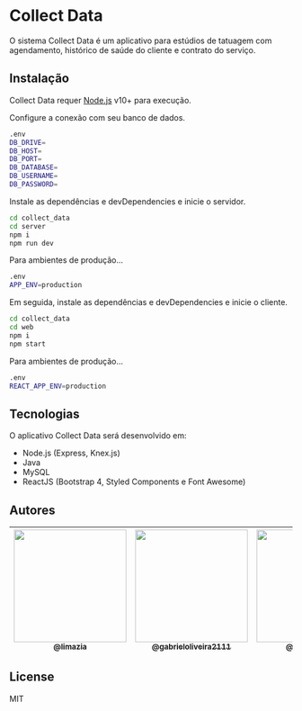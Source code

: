 # Collect Data
O sistema Collect Data é um aplicativo para estúdios de tatuagem com agendamento, histórico de saúde do cliente e contrato do serviço.
 
## Instalação

Collect Data requer [Node.js](https://nodejs.org/) v10+ para execução.

Configure a conexão com seu banco de dados.

```sh
.env
DB_DRIVE=
DB_HOST=
DB_PORT=
DB_DATABASE=
DB_USERNAME=
DB_PASSWORD=
```

Instale as dependências e devDependencies e inicie o servidor.

```sh
cd collect_data
cd server
npm i
npm run dev
```

Para ambientes de produção...

```sh
.env
APP_ENV=production
```

Em seguida, instale as dependências e devDependencies e inicie o cliente.

```sh
cd collect_data
cd web
npm i
npm start
```

Para ambientes de produção...

```sh
.env
REACT_APP_ENV=production
```

## Tecnologias

O aplicativo Collect Data será desenvolvido em:

- Node.js (Express, Knex.js)
- Java 
- MySQL
- ReactJS (Bootstrap 4, Styled Components e Font Awesome)

## Autores

| [<img src="https://avatars.githubusercontent.com/u/32038004?v=2" width="200px" height="auto"><br><sub>@limazia</sub>](https://github.com/limazia) | [<img src="https://avatars.githubusercontent.com/u/83615741?v=2" width="200px" height="auto"><br><sub>@gabrieloliveira2111</sub>](https://github.com/gabrieloliveira2111) | [<img src="https://avatars.githubusercontent.com/u/89888509?v=2" width="200px" height="auto"><br><sub>@luisrenato02</sub>](https://github.com/luisrenato02) | [<img src="https://avatars.githubusercontent.com/u/102265428?v=2" width="200px" height="auto"><br><sub>@leonardoXimenes</sub>](https://github.com/leonardoXimenes) | [<img src="https://avatars.githubusercontent.com/u/102265479?v=2" width="200px" height="auto"><br><sub>@Mbizoo</sub>](https://github.com/Mbizoo) | 
|---|---|---|---|---|

## License

MIT